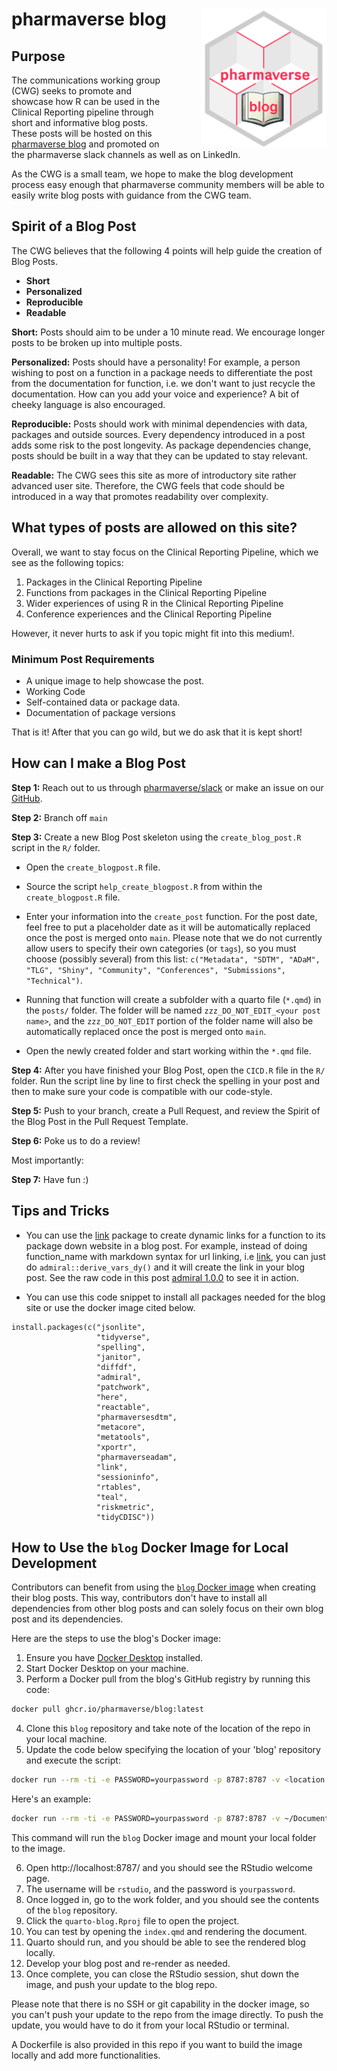 # pharmaverse blog <img src="media/pharmaverseblog.png" align="right" width="200" style="margin-left:50px;"/>

## Purpose

The communications working group (CWG) seeks to promote and showcase how R can be used in the Clinical Reporting pipeline through short and informative blog posts.
These posts will be hosted on this [pharmaverse blog](https://pharmaverse.github.io/blog/) and promoted on the pharmaverse slack channels as well as on LinkedIn.

As the CWG is a small team, we hope to make the blog development process easy enough that pharmaverse community members will be able to easily write blog posts with guidance from the CWG team.

## Spirit of a Blog Post

The CWG believes that the following 4 points will help guide the creation of Blog Posts.

-   **Short**
-   **Personalized**
-   **Reproducible**
-   **Readable**

**Short:** Posts should aim to be under a 10 minute read.
We encourage longer posts to be broken up into multiple posts.

**Personalized:** Posts should have a personality!
For example, a person wishing to post on a function in a package needs to differentiate the post from the documentation for function, i.e. we don't want to just recycle the documentation.
How can you add your voice and experience?
A bit of cheeky language is also encouraged.

**Reproducible:** Posts should work with minimal dependencies with data, packages and outside sources.
Every dependency introduced in a post adds some risk to the post longevity.
As package dependencies change, posts should be built in a way that they can be updated to stay relevant.

**Readable:** The CWG sees this site as more of introductory site rather advanced user site.
Therefore, the CWG feels that code should be introduced in a way that promotes readability over complexity.

## What types of posts are allowed on this site?

Overall, we want to stay focus on the Clinical Reporting Pipeline, which we see as the following topics:

1)  Packages in the Clinical Reporting Pipeline
2)  Functions from packages in the Clinical Reporting Pipeline
3)  Wider experiences of using R in the Clinical Reporting Pipeline
4)  Conference experiences and the Clinical Reporting Pipeline

However, it never hurts to ask if you topic might fit into this medium!.

### Minimum Post Requirements

-   A unique image to help showcase the post.
-   Working Code
-   Self-contained data or package data.
-   Documentation of package versions

That is it!
After that you can go wild, but we do ask that it is kept short!

## How can I make a Blog Post

**Step 1:** Reach out to us through [pharmaverse/slack](https://pharmaverse.slack.com) or make an issue on our [GitHub](https://github.com/pharmaverse/blog/issues).

**Step 2:** Branch off `main`

**Step 3:** Create a new Blog Post skeleton using the `create_blog_post.R` script in the `R/` folder.

-   Open the `create_blogpost.R` file.

-   Source the script `help_create_blogpost.R` from within the `create_blogpost.R` file.

-   Enter your information into the `create_post` function. For the post date, feel free to put a placeholder date as it will be automatically replaced once the post is merged onto `main`.
    Please note that we do not currently allow users to specify their own categories (or `tags`), so you must choose (possibly  several) from this list: `c("Metadata", "SDTM", "ADaM", "TLG", "Shiny", "Community", "Conferences", "Submissions", "Technical")`.

-   Running that function will create a subfolder with a quarto file (`*.qmd`) in the `posts/` folder.
    The folder will be named `zzz_DO_NOT_EDIT_<your post name>`, and the `zzz_DO_NOT_EDIT` portion of the folder name
    will also be automatically replaced once the post is merged onto `main`.

-   Open the newly created folder and start working within the `*.qmd` file.

**Step 4:** After you have finished your Blog Post, open the `CICD.R` file in the `R/` folder.
Run the script line by line to first check the spelling in your post and then to make sure your code is compatible with our code-style.

**Step 5:** Push to your branch, create a Pull Request, and review the Spirit of the Blog Post in the Pull Request Template.

**Step 6:** Poke us to do a review!

Most importantly:

**Step 7:** Have fun :)

## Tips and Tricks

* You can use the [link](https://cran.r-project.org/web//packages//link/index.html) package to create dynamic links for a function to its package down website in a blog post.  For example,
  instead of doing function_name with markdown syntax for url linking, i.e [link](https://cran.r-project.org/web//packages//link/index.html), you can just do `admiral::derive_vars_dy()`
  and it will create the link in your blog post.  See the raw code in this post [admiral 1.0.0](https://pharmaverse.github.io/blog/posts/2023-12-18_admiral_1_0/admiral_1_0.html) to see
  it in action.

* You can use this code snippet to install all packages needed for the blog site or use the docker image cited below.
```
install.packages(c("jsonlite",
                   "tidyverse",
                   "spelling",
                   "janitor",
                   "diffdf",
                   "admiral",
                   "patchwork",
                   "here",
                   "reactable",
                   "pharmaversesdtm",
                   "metacore",
                   "metatools",
                   "xportr",
                   "pharmaverseadam",
                   "link",
                   "sessioninfo",
                   "rtables",
                   "teal",
                   "riskmetric",
                   "tidyCDISC"))
```
## How to Use the `blog` Docker Image for Local Development

Contributors can benefit from using the [`blog` Docker image](https://github.com/pharmaverse/blog/pkgs/container/blog) when creating their blog posts.
This way, contributors don't have to install all dependencies from other blog posts and can solely focus on their own blog post and its dependencies.

Here are the steps to use the blog's Docker image:

1.  Ensure you have [Docker Desktop](https://docs.docker.com/get-docker/) installed.
2.  Start Docker Desktop on your machine.
3.  Perform a Docker pull from the blog's GitHub registry by running this code:

``` bash
docker pull ghcr.io/pharmaverse/blog:latest
```

4.  Clone this `blog` repository and take note of the location of the repo in your local machine.
5.  Update the code below specifying the location of your 'blog' repository and execute the script:

``` bash
docker run --rm -ti -e PASSWORD=yourpassword -p 8787:8787 -v <location of your blog repo>:/home/rstudio/work ghcr.io/pharmaverse/blog
```

Here's an example:

``` bash
docker run --rm -ti -e PASSWORD=yourpassword -p 8787:8787 -v ~/Documents/blog:/home/rstudio/work ghcr.io/pharmaverse/blog
```

This command will run the `blog` Docker image and mount your local folder to the image.

6.  Open http://localhost:8787/ and you should see the RStudio welcome page.
7.  The username will be `rstudio`, and the password is `yourpassword`.
8.  Once logged in, go to the work folder, and you should see the contents of the `blog` repository.
9.  Click the `quarto-blog.Rproj` file to open the project.
10. You can test by opening the `index.qmd` and rendering the document.
11. Quarto should run, and you should be able to see the rendered blog locally.
12. Develop your blog post and re-render as needed.
13. Once complete, you can close the RStudio session, shut down the image, and push your update to the blog repo.

Please note that there is no SSH or git capability in the docker image, so you can't push your update to the repo from the image directly.
To push the update, you would have to do it from your local RStudio or terminal.

A Dockerfile is also provided in this repo if you want to build the image locally and add more functionalities.
